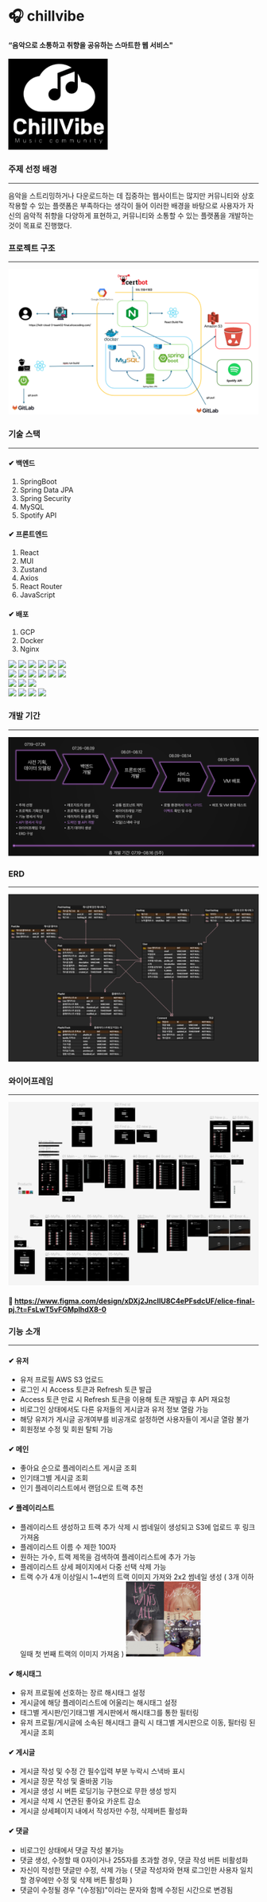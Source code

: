 # 🎧 chillvibe

#### “음악으로 소통하고 취향을 공유하는 스마트한 웹 서비스"

<img src="./src/main/resources/static/images/logo.png" width="200" alt="Logo">

### 주제 선정 배경

---
음악을 스트리밍하거나 다운로드하는 데 집중하는 웹사이트는 많지만 커뮤니티와 상호작용할 수 있는 플랫폼은 부족하다는 생각이 들어
이러한 배경을 바탕으로 사용자가 자신의 음악적 취향을 다양하게 표현하고, 커뮤니티와 소통할 수 있는 플랫폼을 개발하는 것이 목표로 진행했다.

### 프로젝트 구조

---
![architecture.png](src/main/resources/static/images/architecture.png)

### 기술 스택

---

#### ✔︎ 백엔드

1. SpringBoot
2. Spring Data JPA
3. Spring Security
4. MySQL
5. Spotify API

#### ✔︎ 프론트엔드

1. React
2. MUI
3. Zustand
4. Axios
5. React Router
6. JavaScript

#### ✔︎ 배포

1. GCP
2. Docker
3. Nginx

<img src="https://img.shields.io/badge/java-007396?style=for-the-badge&logo=java&logoColor=white">
<img src="https://img.shields.io/badge/springboot-6DB33F?style=for-the-badge&logo=springboot&logoColor=white">
<img src="https://img.shields.io/badge/Spring%20Data%20JPA-6DB33F?style=for-the-badge&logo=spring&logoColor=white">
<img src="https://img.shields.io/badge/Spring%20Security-6DB33F?style=for-the-badge&logo=spring-security&logoColor=white">
<img src="https://img.shields.io/badge/MySQL-4479A1?style=for-the-badge&logo=mysql&logoColor=white">
<img src="https://img.shields.io/badge/Spotify%20API-1DB954?style=for-the-badge&logo=spotify&logoColor=white"> <br>



<img src="https://img.shields.io/badge/React-61DAFB?style=for-the-badge&logo=react&logoColor=white">
<img src="https://img.shields.io/badge/MUI-007FFF?style=for-the-badge&logo=mui&logoColor=white">
<img src="https://img.shields.io/badge/Zustand-7630C3?style=for-the-badge&logo=zustand&logoColor=white">
<img src="https://img.shields.io/badge/Axios-5A29E4?style=for-the-badge&logo=axios&logoColor=white">
<img src="https://img.shields.io/badge/React%20Router-CA4245?style=for-the-badge&logo=react-router&logoColor=white">
<img src="https://img.shields.io/badge/JavaScript-F7DF1E?style=for-the-badge&logo=javascript&logoColor=black"> <br>


<img src="https://img.shields.io/badge/Google%20Cloud-4285F4?style=for-the-badge&logo=google-cloud&logoColor=white">
<img src="https://img.shields.io/badge/Docker-2496ED?style=for-the-badge&logo=docker&logoColor=white">
<img src="https://img.shields.io/badge/Nginx-009639?style=for-the-badge&logo=nginx&logoColor=white"> <br>


<img src="https://img.shields.io/badge/GitLab-FC6D26?style=for-the-badge&logo=gitlab&logoColor=white">
<img src="https://img.shields.io/badge/Discord-5865F2?style=for-the-badge&logo=discord&logoColor=white">
<img src="https://img.shields.io/badge/Notion-000000?style=for-the-badge&logo=notion&logoColor=white">
<img src="https://img.shields.io/badge/Figma-F24E1E?style=for-the-badge&logo=figma&logoColor=white">

### 개발 기간

---

![Period](./src/main/resources/static/images/period.png)

### ERD

---
![erd.png](src/main/resources/static/images/erd.png)

### 와이어프레임

---
![Wireframe.png](src/main/resources/static/images/wireframe.png)

#### 🔗 <https://www.figma.com/design/xDXj2JncIlU8C4ePFsdcUF/elice-final-pj.?t=FsLwT5vFGMplhdX8-0>

### 기능 소개

---

#### ✔︎ 유저

- 유저 프로필 AWS S3 업로드
- 로그인 시 Access 토큰과 Refresh 토큰 발급
- Access 토큰 만료 시 Refresh 토큰을 이용해 토큰 재발급 후 API 재요청
- 비로그인 상태에서도 다른 유저들의 게시글과 유저 정보 열람 가능
- 해당 유저가 게시글 공개여부를 비공개로 설정하면 사용자들이 게시글 열람 불가
- 회원정보 수정 및 회원 탈퇴 가능

#### ✔︎ 메인

- 좋아요 순으로 플레이리스트 게시글 조회
- 인기태그별 게시글 조회
- 인기 플레이리스트에서 랜덤으로 트랙 추천

#### ✔︎ 플레이리스트

- 플레이리스트 생성하고 트랙 추가 삭제 시 썸네일이 생성되고 S3에 업로드 후 링크 가져옴
- 플레이리스트 이름 수 제한 100자
- 원하는 가수, 트랙 제목을 검색하여 플레이리스트에 추가 가능
- 플레이리스트 상세 페이지에서 다중 선택 삭제 가능
- 트랙 수가 4개 이상일시 1~4번의 트랙 이미지 가져와 2x2 썸네일 생성 ( 3개 이하일때 첫 번째 트랙의 이미지 가져옴 )
  <img src="./src/main/resources/static/images/thumbnail.png" width="150" alt="Thumbnail">

#### ✔︎ 해시태그

- 유저 프로필에 선호하는 장르 해시태그 설정
- 게시글에 해당 플레이리스트에 어울리는 해시태그 설정
- 태그별 게시판/인기태그별 게시판에서 해시태그를 통한 필터링
- 유저 프로필/게시글에 소속된 해시태그 클릭 시 태그별 게시판으로 이동, 필터링 된 게시글 조회

#### ✔︎ 게시글

- 게시글 작성 및 수정 간 필수입력 부분 누락시 스낵바 표시
- 게시글 장문 작성 및 줄바꿈 기능
- 게시글 생성 시 버튼 로딩기능 구현으로 무한 생성 방지
- 게시글 삭제 시 연관된 좋아요 카운트 감소
- 게시글 상세페이지 내에서 작성자만 수정, 삭제버튼 활성화

#### ✔︎ 댓글

- 비로그인 상태에서 댓글 작성 불가능
- 댓글 생성, 수정할 때 0자이거나 255자를 초과할 경우, 댓글 작성 버튼 비활성화
- 자신이 작성한 댓글만 수정, 삭제 가능 ( 댓글 작성자와 현재 로그인한 사용자 일치할 경우에만 수정 및 삭제 버튼 활성화 )
- 댓글이 수정될 경우 "(수정됨)"이라는 문자와 함께 수정된 시간으로 변경됨
  <br>